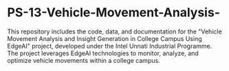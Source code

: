 # PS-13-Vehicle-Movement-Analysis-
This repository includes the code, data, and documentation for the "Vehicle Movement Analysis and Insight Generation in College Campus Using EdgeAI" project, developed under the Intel Unnati Industrial Programme. The project leverages EdgeAI technologies to monitor, analyze, and optimize vehicle movements within a college campus.

